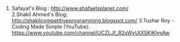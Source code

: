 1. Safayat's Blog : http://www.shafaetsplanet.com/                                                                                         
2.Shakil Ahmed's Blog: http://shakilcompetitiveprogramming.blogspot.com/
   3.Tushar Roy - Coding Made Simple (YouTube): https://www.youtube.com/channel/UCZLJf_R2sWyUtXSKiKlyvAw
